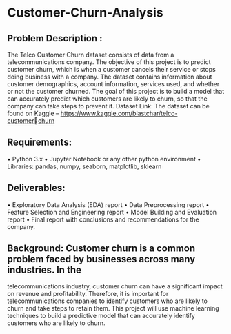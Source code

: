 # Customer-Churn-Analysis

## Problem Description :

The Telco Customer Churn dataset consists of data from a telecommunications company. The objective 
of this project is to predict customer churn, which is when a customer cancels their service or stops 
doing business with a company. The dataset contains information about customer demographics, 
account information, services used, and whether or not the customer churned. The goal of this project is 
to build a model that can accurately predict which customers are likely to churn, so that the company 
can take steps to prevent it.
Dataset Link: The dataset can be found on Kaggle – https://www.kaggle.com/blastchar/telco-customer￾churn
## Requirements:
• Python 3.x
• Jupyter Notebook or any other python environment
• Libraries: pandas, numpy, seaborn, matplotlib, sklearn
## Deliverables:
• Exploratory Data Analysis (EDA) report
• Data Preprocessing report
• Feature Selection and Engineering report
• Model Building and Evaluation report
• Final report with conclusions and recommendations for the company.
## Background: Customer churn is a common problem faced by businesses across many industries. In the 
telecommunications industry, customer churn can have a significant impact on revenue and profitability. 
Therefore, it is important for telecommunications companies to identify customers who are likely to 
churn and take steps to retain them. This project will use machine learning techniques to build a 
predictive model that can accurately identify customers who are likely to churn.
